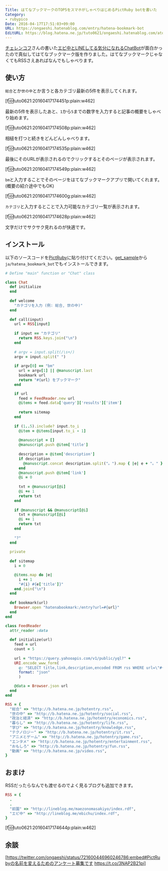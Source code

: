 ```yaml
---
Title: はてなブックマークのTOP5をスマホがしゃべりはじめるPictRuby botを書いた
Category:
- rubypico
Date: 2016-04-17T17:51:03+09:00
URL: https://ongaeshi.hatenablog.com/entry/hatena-bookmark-bot
EditURL: https://blog.hatena.ne.jp/tuto0621/ongaeshi.hatenablog.com/atom/entry/10328537792371487718
---
```


[チェレンコフ](https://twitter.com/cherenkov)さんの書いた[エビ中とLINEしてる気分になれるChatBot](http://qiita.com/cherenkov/items/c6a744639a39a693810b)が面白かったので真似してはてなブックマーク版を作りました。はてなブックマークじゃなくてもRSSさえあればなんでもしゃべります。

## 使い方
`総合`とか`世の中`とか言うと各カテゴリ最新の5件を表示してくれます。

[f:id:tuto0621:20160417174451p:plain:w462]

最新の5件を表示したあと、`1`から`5`までの数字を入力すると記事の概要をしゃべり始めます。

[f:id:tuto0621:20160417174508p:plain:w462]

相槌を打つと続きをどんどんしゃべります。

[f:id:tuto0621:20160417174535p:plain:w462]

最後にそのURLが表示されるのでクリックするとそのページが表示されます。

[f:id:tuto0621:20160417174549p:plain:w462]

`bm`と入力することでそのページをはてなブックマークアプリで開いてくれます。(概要の紹介途中でもOK)

[f:id:tuto0621:20160417174600g:plain:w462]

`カテゴリ`と入力するとことで入力可能なカテゴリ一覧が表示されます。

[f:id:tuto0621:20160417174628p:plain:w462]

文字だけでサクサク見れるのが快適です。

## インストール
以下のソースコードを[PictRuby](http://pictruby.ongaeshi.me/)に貼り付けてください。[get_sample](http://ongaeshi.hatenablog.com/entry/read-pictrubygems-script-from-pictruby-app)から`ja/hatena_bookmark_bot`でもインストールできます。

```ruby
# Define "main" function or "Chat" class

class Chat
  def initialize
  end
  
  def welcome
    "カテゴリを入力 (例: 総合, 世の中)"
  end
  
  def call(input)
    url = RSS[input]
    
    if input == "カテゴリ"
      return RSS.keys.join("\n")
    end
    
    # argv = input.split(/\s+/)
    argv = input.split(" ")
    
    if argv[0] == "bm"
      url = argv[1] || @manuscript.last
      bookmark url
      return "#{url} をブックマーク"
    end

    if url
      feed = FeedReader.new url
      @items = feed.data['query']['results']['item']
      
      return sitemap
    end
    
    if (1..5).include? input.to_i
      @item = @items[input.to_i - 1]
      
      @manuscript = []
      @manuscript.push @item['title']
      
      description = @item['description']
      if description
        @manuscript.concat description.split("。").map { |e| e + "。" }
      end
      @manuscript.push @item['link']
      @i = 0
    
      txt = @manuscript[@i]
      @i += 1
      return txt
    end
    
    if @manuscript && @manuscript[@i]
      txt = @manuscript[@i]
      @i += 1
      return txt
    end
    
    "?"
  end
  
  private
  
  def sitemap
    i = 0

    @items.map do |e|
      i += 1
      "#{i} #{e['title']}"
    end.join("\n")
  end
  
  def bookmark(url)
    Browser.open "hatenabookmark:/entry?url=#{url}"
  end
end

class FeedReader
  attr_reader :data
  
  def initialize(url)
    feed = url
    count = 5
    
    url = "https://query.yahooapis.com/v1/public/yql?" + 
    URI.encode_www_form(
      q: "SELECT title,link,description,encoded FROM rss WHERE url=\"#{feed}\" | truncate(count=#{count})",
      format: "json"
      )

    @data = Browser.json url
  end
end

RSS = {
  "総合" => "http://b.hatena.ne.jp/hotentry.rss",
  "世の中" => "http://b.hatena.ne.jp/hotentry/social.rss",
  "政治と経済" => "http://b.hatena.ne.jp/hotentry/economics.rss",
  "暮らし" => "http://b.hatena.ne.jp/hotentry/life.rss",
  "学び" => "http://b.hatena.ne.jp/hotentry/knowledge.rss",
  "テクノロジー" => "http://b.hatena.ne.jp/hotentry/it.rss",
  "アニメとゲーム" => "http://b.hatena.ne.jp/hotentry/game.rss",
  "エンタメ" => "http://b.hatena.ne.jp/hotentry/entertainment.rss",
  "おもしろ" => "http://b.hatena.ne.jp/hotentry/fun.rss",
  "動画" => "http://b.hatena.ne.jp/video.rss",
}
```

## おまけ
RSSだったらなんでも渡せるのでよく見るブログも追加できます。

```ruby
RSS = {
  .
  .
  "前園" => "http://lineblog.me/maezonomasakiyo/index.rdf",
  "エビ中" => "http://lineblog.me/ebichu/index.rdf",
}
```

[f:id:tuto0621:20160417174644p:plain:w462]

## 余談

[https://twitter.com/ongaeshi/status/721600446960246786:embed#PictRubyの名前を変えるためのアンケート募集です https://t.co/3NAP2B21pi]



